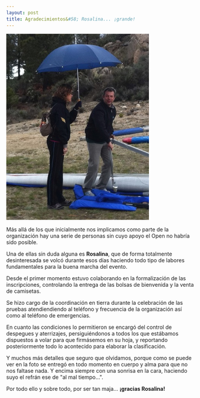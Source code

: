 ```yaml
---
layout: post
title: Agradecimientos&#58; Rosalina... ¡grande!
---
```


<img class="left" src="images/rosalina_y_berli.jpg" alt="Rosalina protegiendo de la lluvia a un piloto desesperado por volar" title="Rosalina protegiendo de la lluvia a un piloto desesperado por volar"/>

Más allá de los que inicialmente nos implicamos como parte de la organización hay una serie de personas sin cuyo apoyo el Open no habría sido posible.

Una de ellas sin duda alguna es **Rosalina**, que de forma totalmente desinteresada se volcó durante esos días haciendo todo tipo de labores fundamentales para la buena marcha del evento.

Desde el primer momento estuvo colaborando en la formalización de las inscripciones, controlando la entrega de las bolsas de bienvenida y la venta de camisetas.

Se hizo cargo de la coordinación en tierra durante la celebración de las pruebas atendiendiendo al teléfono y frecuencia de la organización así como al teléfono de emergencias.

En cuanto las condiciones lo permitieron se encargó del control de despegues y aterrizajes, persiguiéndonos a todos los que estábamos dispuestos a volar para que firmásemos en su hoja, y reportando posteriormente todo lo acontecido para elaborar la clasificación.

Y muchos más detalles que seguro que olvidamos, porque como se puede ver en la foto se entregó en todo momento en cuerpo y alma para que no nos faltase nada. Y encima siempre con una sonrisa en la cara, haciendo suyo el refrán ese de "al mal tiempo...".

Por todo ello y sobre todo, por ser tan maja... **¡gracias Rosalina!**
